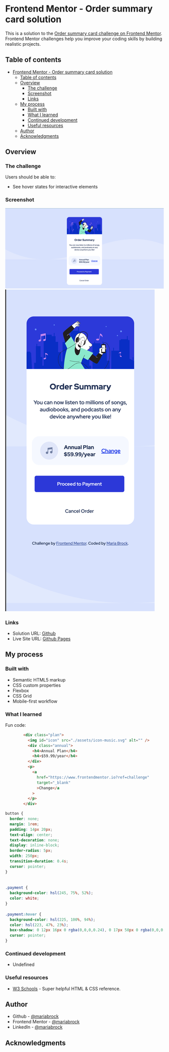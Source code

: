 # Frontend Mentor - Order summary card solution

This is a solution to the [Order summary card challenge on Frontend Mentor](https://www.frontendmentor.io/challenges/order-summary-component-QlPmajDUj). Frontend Mentor challenges help you improve your coding skills by building realistic projects. 

## Table of contents

- [Frontend Mentor - Order summary card solution](#frontend-mentor---order-summary-card-solution)
  - [Table of contents](#table-of-contents)
  - [Overview](#overview)
    - [The challenge](#the-challenge)
    - [Screenshot](#screenshot)
    - [Links](#links)
  - [My process](#my-process)
    - [Built with](#built-with)
    - [What I learned](#what-i-learned)
    - [Continued development](#continued-development)
    - [Useful resources](#useful-resources)
  - [Author](#author)
  - [Acknowledgments](#acknowledgments)


## Overview

### The challenge

Users should be able to:

- See hover states for interactive elements

### Screenshot

![Desktop](./assets/desktop-view.png)
![Mobile](./assets/mobile-view.png)

### Links

- Solution URL: [Github](https://github.com/mariabrock/frontendmentorio-order-summary)
- Live Site URL: [Github Pages](https://mariabrock.github.io/frontendmentorio-order-summary/)

## My process

### Built with

- Semantic HTML5 markup
- CSS custom properties
- Flexbox
- CSS Grid
- Mobile-first workflow

### What I learned

Fun code:

```html
        <div class="plan">
          <img id="icon" src="./assets/icon-music.svg" alt="" />
          <div class="annual">
            <h4>Annual Plan</h4>
            <h4>$59.99/year</h4>
          </div>
          <p>
            <a
              href="https://www.frontendmentor.io?ref=challenge"
              target="_blank"
              >Change</a
            >
          </p>
        </div>
```
```css
button {
  border: none;
  margin: 1rem;
  padding: 14px 20px;
  text-align: center;
  text-decoration: none;
  display: inline-block;
  border-radius: 5px;
  width: 250px;
  transition-duration: 0.4s;
  cursor: pointer;
}


.payment {
  background-color: hsl(245, 75%, 52%);
  color: white;
}

.payment:hover {
  background-color: hsl(225, 100%, 94%);
  color: hsl(223, 47%, 23%);
  box-shadow: 0 12px 16px 0 rgba(0,0,0,0.24), 0 17px 50px 0 rgba(0,0,0,0.19);
  cursor: pointer;
}
```

### Continued development

- Undefined

### Useful resources

- [W3 Schools](https://www.w3schools.com/) - Super helpful HTML & CSS reference.

## Author

- Github - [@mariabrock](https://github.com/mariabrock)
- Frontend Mentor - [@mariabrock](https://www.frontendmentor.io/profile/mariabrock)
- LinkedIn - [@mariabrock](https://www.linkedin.com/in/maria-brock/)

## Acknowledgments
